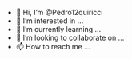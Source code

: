 - 👋 Hi, I’m @Pedro12quiricci
- 👀 I’m interested in ...
- 🌱 I’m currently learning ...
- 💞️ I’m looking to collaborate on ...
- 📫 How to reach me ...

<!---
Pedro12quiricci/Pedro12quiricci is a ✨ special ✨ repository because its `README.md` (this file) appears on your GitHub profile.
You can click the Preview link to take a look at your changes.
--->
